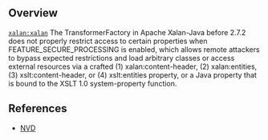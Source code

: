 ## Overview
[`xalan:xalan`](http://search.maven.org/#search%7Cga%7C1%7Ca%3A%22xalan%22)
The TransformerFactory in Apache Xalan-Java before 2.7.2 does not properly restrict access to certain properties when FEATURE_SECURE_PROCESSING is enabled, which allows remote attackers to bypass expected restrictions and load arbitrary classes or access external resources via a crafted (1) xalan:content-header, (2) xalan:entities, (3) xslt:content-header, or (4) xslt:entities property, or a Java property that is bound to the XSLT 1.0 system-property function.

## References
- [NVD](https://web.nvd.nist.gov/view/vuln/detail?vulnId=CVE-2014-0107)